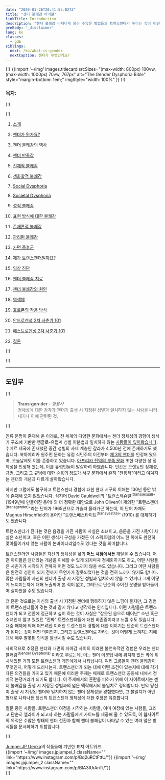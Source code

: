 ```yaml
---
date: "2020-01-26T20:41:55.827Z"
title: "젠더 불쾌감 바이블"
linkTitle: Introduction
description: "젠더 불쾌감 나타나게 되는 수많은 방법들과 트랜스젠더가 된다는 것이 어떤 의미인지에 대한 탐구."
preBody: '_disclaimer'
lang: ko
classes:
  - gdb
siblings:
  next: /ko/what-is-gender
  nextCaption: 젠더가 무엇인가요?
---
```



{!{
{{import
  '~/img'
  images.titlecard
  srcSizes="(max-width: 800px) 100vw, (max-width: 1000px) 70vw, 767px"
  alt="The Gender Dysphoria Bible"
  style="margin-bottom: 1em;"
  imgStyle="width: 100%"
}}
}!}

### 목차:

{!{ <div class="two-column-list"> }!}

1. [소개](/ko/#introduction)

2. [젠더가 뭔가요?](/ko/what-is-gender)

3. [젠더 불쾌감의 역사](/ko/history)

4. [젠더 만족감](/ko/euphoria)

5. [신체적 불쾌감](/ko/physical-dysphoria)

6. [생화학적 불쾌감](/ko/biochemical-dysphoria)

7. [Social Dysphoria](/ko/social-dysphoria)

8. [Societal Dysphoria](/ko/societal-dysphoria)

9. [성적 불쾌감](/ko/sexual-dysphoria)

10. [표현 방식에 대한 불쾌감](/ko/presentational-dysphoria)

11. [존재론적 불쾌감](/ko/existential-dysphoria)

12. [관리된 불쾌감](/ko/managed-dysphoria)

13. [가면 증후군](/ko/impostor-syndrome)

14. [제가 트랜스젠더일까요?](/ko/am-i-trans)

15. [임상 진단](/ko/diagnoses)

16. [젠더 불쾌감 치료](/ko/treatment)

17. [젠더 불쾌감의 원인](/ko/causes)

18. [염색체](/ko/chromosomes)

19. [호르몬의 작용 방식](/ko/hormones)

20. [안드로겐성 2차 사춘기 101](/ko/second-puberty-masc)

21. [에스트로겐성 2차 사춘기 101](/ko/second-puberty-fem)

22. [결론](/ko/conclusion)

{!{ </div> }!}

<hr class="print-break-after print-hidden">

## 도입부

{!{
<div class="gutter"><blockquote>
  <strong>Trans·gen·der</strong> - <em>형용사</em><br>
  정체성에 대한 감각과 젠더가 출생 시 지정된 성별과 일치하지 않는 사람을 나타내거나 이에 관련된 것.
</blockquote></div>
}!}

인류 문명이 존재해 온 이래로, 전 세계의 다양한 문화에서는 젠더 정체성의 경험이 생식기 구조에 기반한 앵글로-유럽계 성별 이분법과 일치하지 않는 [사람들이 있어왔습니다](https://en.wikipedia.org/wiki/Transgender_history). 수메르 제국에 존재했던 중간 성별의 사제 계층인 갈라가 4,500년 전에 존재하기도 했습니다. 북아메리카 원주민 문화는 유럽 식민주의 이전부터 [제 3의 젠더](https://en.wikipedia.org/wiki/Third_gender)를 인정해 왔으며, 오늘날에도 이를 존중하고 있습니다. [아프리카 전역의 부족 문화](https://medium.com/@janelane_62637/the-splendor-of-gender-non-conformity-in-africa-f894ff5706e1) 또한 다양한 성 정체성을 인정해 왔는데, 이를 유럽인들이 말살하려 하였습니다. 인간은 오랫동안 정체성, 규범, 그리고 그 규범에 대한 순응의 정도가 서구 문화에서 흔히 "전통적"이라고 여겨지는 젠더의 개념과 다르게 살아왔습니다.

하지만 그럼에도 불구하고 트랜스젠더 경험에 대한 현대 서구의 이해는 130년 동안 밖에 존재해 오지 않았습니다. 심지어 David Cauldwell의 "트랜스섹슈얼<sup>(transsexual)</sup>" (1949년에 만들어진 용어) 의 더 정확한 대안으로 John Oliven이 제의한 "트랜스젠더<sup>(transgender)</sup>"라는 단어가 1965년으로 거슬러 올라가곤 하는데, 이 단어 자체도 Magnus Hirschfield의 용어인 "트랜스베스타이트<sup>(transvestite)</sup>" (1910) 를 대체하기도 했습니다.

트랜스젠더가 된다는 것은 음경을 가진 사람이 사실은 소녀이고, 음문을 가진 사람이 사실은 소년이고, 혹은 어떤 생식기 구성을 가졌든 이 스펙트럼의 어느 한 쪽에도 완전히 맞아들어가지 않는 사람이 논바이너리일수도 있다는 것을 의미합니다.

트랜스젠더인 사람들은 자신의 정체성을 삶의 **어느 시점에서든** 깨달을 수 있습니다. 어떤 아이들은 젠더라는 개념을 이해할 수 있게 되자마자 정체화하기도 하고, 어떤 사람들은 사춘기가 시작되기 전까지 어떤 것도 느끼지 않을 수도 있습니다. 그리고 어떤 사람들은 완전히 성인이 되기 전까지 무언가가 잘못되었다는 것을 전혀 느끼지 않기도 합니다. 많은 사람들이 자신의 젠더가 출생 시 지정된 성별과 일치하지 않을 수 있거나 그게 어떻게 느껴지는지에 대해 노출되어 본 적이 없고, 그러므로 단순히 주어진 운명을 받아들이며 살아왔을 수도 있습니다.

더 흔한 것으로는 자신의 출생 시 지정된 젠더에 행복하지 않은 느낌이 들지만, 그 경험이 트랜스젠더들이 겪는 것과 같지 않다고 생각하는 인식입니다. 어떤 사람들은 트랜스젠더가 되고 전환에 접근하고 싶어 하는 것이 사실은 "잘못된 몸으로 태어난" 소년 혹은 소녀인지 알고 있었던 "진짜" 트랜스젠더들에 대한 비존중이라고 느낄 수도 있습니다. 대중 매체에 의해 퍼뜨려진 이러한 트랜스젠더 경험에 대한 이야기는 단순히 트랜스젠더가 된다는 것이 어떤 의미인지, 그리고 트랜스젠더로 자라는 것이 어떻게 느껴지는지에 대해 매우 잘못된 인식을 발생시킬 수도 있습니다.

사회적으로 추정된 젠더와 내면의 자아감 사이의 이러한 불연속적인 경험은 우리는 젠더 불쾌감<sup>(Gender Dysphoria)</sup> 이라고 부르는데, 이는 젠더 이분법 내에 위치해 있든 외에 위치해있든 거의 모든 트랜스젠더 개인에게서 나타납니다. 여러 그룹들이 젠더 불쾌감이 무엇인지, 어떻게 드러나는지, 트랜스젠더가 되는 데에 어떤 조건이 있는지에 대해 각기 다른 의견들을 가지고 있기 때문에 이러한 주제는 때때로 트랜스젠더 공동체 내에서 정치적 논쟁거리가 되기도 합니다. 이 주제에서의 혼란을 피하기 위해 이 사이트에서는 젠더 불쾌감을 출생 시 지정된 성별과의 넓은 맥락에서의 불일치로 정의합니다. 만약 당신이 출생 시 지정된 젠더와 일치하지 않는 젠더 정체성을 경험했다면, 그 불일치가 어떤 형태로 나타나든 당신의 트랜스젠더 정체성에 대한 주장은 유효합니다.

질문 중인 사람들, 트랜스젠더 여정을 시작하는 사람들, 이미 여정에 있는 사람들, 그리고 단순히 앨라이가 되고자 하는 사람들에게 가이드를 제공해 줄 수 있도록, 이 웹사이트의 목적은 수많은 형태의 젠더 전환과 함께 젠더 불쾌감이 나타날 수 있는 여러 많은 방식들을 문서화하기 위함입니다.

{!{
<div class="gutter flex flex-end print-inline print-span2 print-center">
<span><a href="https://www.instagram.com/jp_means_jumpei/">Jumpei JP Ueoka</a>의 작품들에 기반한 표지 아트워크</span>
<div class="grid-row" style="grid-template-columns: 1fr 1fr">
{{import '~/img' images.jpjumpei_1 className="" link="https://www.instagram.com/p/Bq2uRCtFttU/"}}
{{import '~/img' images.jpjumpei_2 className="" link="https://www.instagram.com/p/BlA3IUrAnTi/"}}
</div>
</div>
}!}
